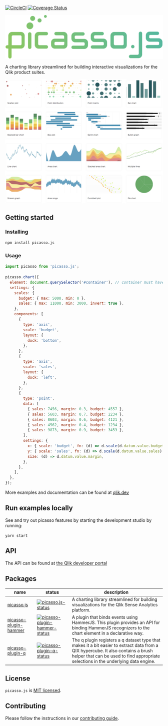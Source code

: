 [![CircleCI](https://circleci.com/gh/qlik-oss/picasso.js.svg?style=shield)](https://circleci.com/gh/qlik-oss/picasso.js)
[![Coverage Status](https://coveralls.io/repos/github/qlik-oss/picasso.js/badge.svg)](https://coveralls.io/github/qlik-oss/picasso.js)

![picasso.js](docs/assets/picassojs.png)

A charting library streamlined for building interactive visualizations for the Qlik product suites.

[![Examples](docs/assets/examples.png)](https://qlik.dev)

## Getting started

### Installing

```sh
npm install picasso.js
```

### Usage

```js
import picasso from 'picasso.js';

picasso.chart({
  element: document.querySelector('#container'), // container must have a width and height specified
  settings: {
    scales: {
      budget: { max: 5000, min: 0 },
      sales: { max: 11000, min: 3000, invert: true },
    },
    components: [
      {
        type: 'axis',
        scale: 'budget',
        layout: {
          dock: 'bottom',
        },
      },
      {
        type: 'axis',
        scale: 'sales',
        layout: {
          dock: 'left',
        },
      },
      {
        type: 'point',
        data: [
          { sales: 7456, margin: 0.3, budget: 4557 },
          { sales: 5603, margin: 0.7, budget: 2234 },
          { sales: 8603, margin: 0.6, budget: 4121 },
          { sales: 4562, margin: 0.4, budget: 1234 },
          { sales: 9873, margin: 0.9, budget: 3453 },
        ],
        settings: {
          x: { scale: 'budget', fn: (d) => d.scale(d.datum.value.budget) },
          y: { scale: 'sales', fn: (d) => d.scale(d.datum.value.sales) },
          size: (d) => d.datum.value.margin,
        },
      },
    ],
  },
});
```

More examples and documentation can be found at [qlik.dev](https://qlik.dev)

## Run examples locally

See and try out picasso features by starting the development studio by running:

`yarn start`

## API

The API can be found at [the Qlik developer portal](https://qlik.dev/apis/javascript/picassojs)

## Packages

| name                    | status                                                       | description                                                                                                                                                                                                             |
| ----------------------- | ------------------------------------------------------------ | ----------------------------------------------------------------------------------------------------------------------------------------------------------------------------------------------------------------------- |
| [picasso.js]            | [![picasso.js-status]][picasso.js-npm]                       | A charting library streamlined for building visualizations for the Qlik Sense Analytics platform.                                                                                                                       |
| [picasso-plugin-hammer] | [![picasso-plugin-hammer-status]][picasso-plugin-hammer-npm] | A plugin that binds events using HammerJS. This plugin provides an API for binding HammerJS recognizers to the chart element in a declarative way.                                                                      |
| [picasso-plugin-q]      | [![picasso-plugin-q-status]][picasso-plugin-q-npm]           | The q plugin registers a q dataset type that makes it a bit easier to extract data from a QIX hypercube. It also contains a brush helper that can be used to find appropriate selections in the underlying data engine. |

## License

`picasso.js` is [MIT licensed](./LICENSE).

[picasso.js]: https://github.com/qlik-oss/picasso.js
[picasso.js-status]: https://img.shields.io/npm/v/picasso.js.svg
[picasso.js-npm]: https://www.npmjs.com/package/picasso.js
[picasso-plugin-hammer]: https://github.com/qlik-oss/picasso.js
[picasso-plugin-hammer-status]: https://img.shields.io/npm/v/picasso-plugin-hammer.svg
[picasso-plugin-hammer-npm]: https://www.npmjs.com/package/picasso-plugin-hammer
[picasso-plugin-q]: https://github.com/qlik-oss/picasso.js
[picasso-plugin-q-status]: https://img.shields.io/npm/v/picasso-plugin-q.svg
[picasso-plugin-q-npm]: https://www.npmjs.com/package/picasso-plugin-q

## Contributing

Please follow the instructions in our [contributing guide](./.github/CONTRIBUTING.md).
